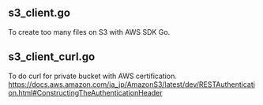## s3_client.go
To create too many files on S3 with AWS SDK Go.

## s3_client_curl.go
To do curl for private bucket with AWS certification.
https://docs.aws.amazon.com/ja_jp/AmazonS3/latest/dev/RESTAuthentication.html#ConstructingTheAuthenticationHeader
